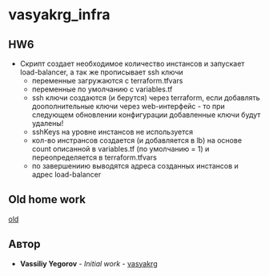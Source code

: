 # vasyakrg_infra
## HW6
  * Скрипт создает необходимое количество инстансов и запускает load-balancer, а так же прописывает ssh ключи
    - переменные загружаются с terraform.tfvars
    - переменные по умолчанию с variables.tf
    - ssh ключи создаются (и берутся) через terraform, если добавлять доополнительные ключи через web-интерфейс - то при следующем обновлении конфигурации добавленные ключи будут удалены!
    - sshKeys на уровне инстансов не используется
    - кол-во инстрансов создается (и добавляется в lb) на основе count описанной в variables.tf (по умолчанию = 1) и переопределяется в terraform.tfvars
    - по завершениию выводятся адреса созданных инстансов и адрес load-balancer

## Old home work
[old](README_old.md)

## Автор

   * **Vassiliy Yegorov** - *Initial work* - [vasyakrg](https://github.com/otus-devops-2019-05/vasyakrg_infra)

